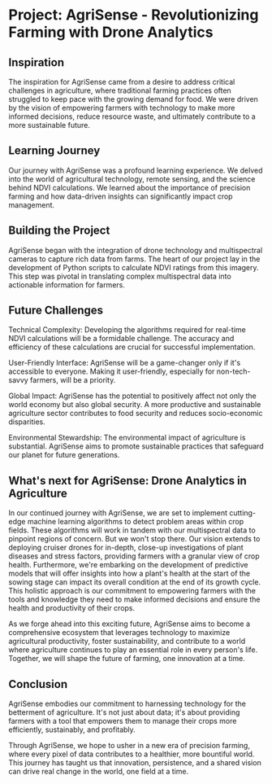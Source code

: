# Project: AgriSense - Revolutionizing Farming with Drone Analytics

## **Inspiration**

The inspiration for AgriSense came from a desire to address critical challenges in agriculture, where traditional farming practices often struggled to keep pace with the growing demand for food. We were driven by the vision of empowering farmers with technology to make more informed decisions, reduce resource waste, and ultimately contribute to a more sustainable future.

## **Learning Journey**

Our journey with AgriSense was a profound learning experience. We delved into the world of agricultural technology, remote sensing, and the science behind NDVI calculations. We learned about the importance of precision farming and how data-driven insights can significantly impact crop management.

## **Building the Project**

AgriSense began with the integration of drone technology and multispectral cameras to capture rich data from farms. The heart of our project lay in the development of Python scripts to calculate NDVI ratings from this imagery. This step was pivotal in translating complex multispectral data into actionable information for farmers.

## **Future Challenges**
Technical Complexity: Developing the algorithms required for real-time NDVI calculations will be a formidable challenge. The accuracy and efficiency of these calculations are crucial for successful implementation.

User-Friendly Interface: AgriSense will be a game-changer only if it's accessible to everyone. Making it user-friendly, especially for non-tech-savvy farmers, will be a priority.

Global Impact: AgriSense has the potential to positively affect not only the world economy but also global security. A more productive and sustainable agriculture sector contributes to food security and reduces socio-economic disparities.

Environmental Stewardship: The environmental impact of agriculture is substantial. AgriSense aims to promote sustainable practices that safeguard our planet for future generations.

## **What's next for AgriSense: Drone Analytics in Agriculture**
In our continued journey with AgriSense, we are set to implement cutting-edge machine learning algorithms to detect problem areas within crop fields. These algorithms will work in tandem with our multispectral data to pinpoint regions of concern. But we won't stop there. Our vision extends to deploying cruiser drones for in-depth, close-up investigations of plant diseases and stress factors, providing farmers with a granular view of crop health. Furthermore, we're embarking on the development of predictive models that will offer insights into how a plant's health at the start of the sowing stage can impact its overall condition at the end of its growth cycle. This holistic approach is our commitment to empowering farmers with the tools and knowledge they need to make informed decisions and ensure the health and productivity of their crops.

As we forge ahead into this exciting future, AgriSense aims to become a comprehensive ecosystem that leverages technology to maximize agricultural productivity, foster sustainability, and contribute to a world where agriculture continues to play an essential role in every person's life. Together, we will shape the future of farming, one innovation at a time.

## **Conclusion**

AgriSense embodies our commitment to harnessing technology for the betterment of agriculture. It's not just about data; it's about providing farmers with a tool that empowers them to manage their crops more efficiently, sustainably, and profitably.

Through AgriSense, we hope to usher in a new era of precision farming, where every pixel of data contributes to a healthier, more bountiful world. This journey has taught us that innovation, persistence, and a shared vision can drive real change in the world, one field at a time.





